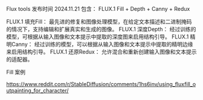 Flux tools 发布时间 2024.11.21
包含： FLUX.1 Fill + Depth + Canny + Redux

FLUX.1 填充Fill： 最先进的修复和图像处理模型，在给定文本描述和二进制掩码的情况下，支持编辑和扩展真实和生成的图像。
FLUX.1 深度Depth： 经过训练的模型，可根据从输入图像和文本提示中提取的深度图来启用结构引导。
FLUX.1 精明Canny： 经过训练的模型，可以根据从输入图像和文本提示中提取的精明边缘来启用结构引导。
FLUX.1 还原Redux： 允许混合和重新创建输入图像和文本提示的适配器。

Fill 案例

https://www.reddit.com/r/StableDiffusion/comments/1hs6inv/using_fluxfill_outpainting_for_character/
